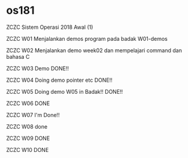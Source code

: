 # os181
ZCZC Sistem Operasi 2018 Awal (1)

ZCZC W01 Menjalankan demos program pada badak W01-demos

ZCZC W02 Menjalankan demo week02 dan mempelajari command dan bahasa C

ZCZC W03 Demo DONE!!

ZCZC W04 Doing demo pointer etc DONE!!

ZCZC W05 Doing demo W05 in Badak!! DONE!!

ZCZC W06 DONE

ZCZC W07 I'm Done!!

ZCZC W08 done

ZCZC W09 DONE

ZCZC W10 DONE
